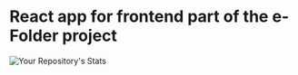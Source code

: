 # React app for frontend part of the e-Folder project

![Your Repository's Stats](https://github-readme-stats.vercel.app/api?username=Your_GitHub_Username&show_icons=true)
